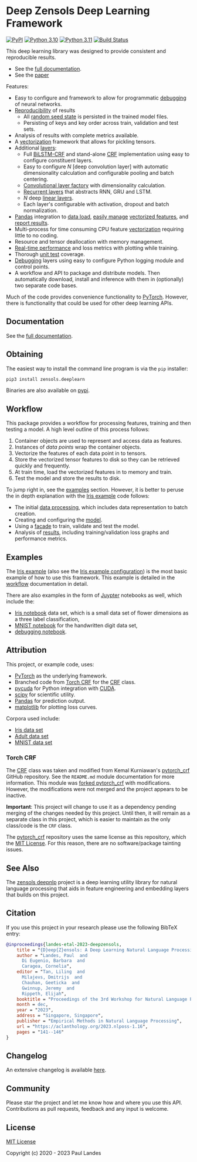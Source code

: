 # Deep Zensols Deep Learning Framework

[![PyPI][pypi-badge]][pypi-link]
[![Python 3.10][python310-badge]][python310-link]
[![Python 3.11][python311-badge]][python311-link]
[![Build Status][build-badge]][build-link]

This deep learning library was designed to provide consistent and reproducible
results.

* See the [full documentation].
* See the [paper](https://aclanthology.org/2023.nlposs-1.16)

Features:
* Easy to configure and framework to allow for programmatic [debugging] of
  neural networks.
* [Reproducibility] of results
  * All [random seed state] is persisted in the trained model files.
  * Persisting of keys and key order across train, validation and test sets.
* Analysis of results with complete metrics available.
* A [vectorization] framework that allows for pickling tensors.
* Additional [layers]:
  * Full [BiLSTM-CRF] and stand-alone [CRF] implementation using easy to
    configure constituent layers.
  * Easy to configure *N* [deep convolution layer] with automatic
    dimensionality calculation and configurable pooling and batch centering.
  * [Convolutional layer factory] with dimensionality calculation.
  * [Recurrent layers] that abstracts RNN, GRU and LSTM.
  * *N* deep [linear layers].
  * Each layer's configurable with activation, dropout and batch normalization.
* [Pandas] integration to [data load], [easily manage] [vectorized features],
  and [report results].
* Multi-process for time consuming CPU feature [vectorization] requiring little
  to no coding.
* Resource and tensor deallocation with memory management.
* [Real-time performance] and loss metrics with plotting while training.
* Thorough [unit test] coverage.
* [Debugging] layers using easy to configure Python logging module and control
  points.
* A workflow and API to package and distribute models.  Then automatically
  download, install and inference with them in (optionally) two separate code
  bases.

Much of the code provides convenience functionality to [PyTorch].  However,
there is functionality that could be used for other deep learning APIs.


## Documentation

See the [full documentation].


## Obtaining

The easiest way to install the command line program is via the `pip` installer:
```bash
pip3 install zensols.deeplearn
```

Binaries are also available on [pypi].


## Workflow

This package provides a workflow for processing features, training and then
testing a model.  A high level outline of this process follows:
1. Container objects are used to represent and access data as features.
1. Instances of *data points* wrap the container objects.
1. Vectorize the features of each data point in to tensors.
1. Store the vectorized tensor features to disk so they can be retrieved
   quickly and frequently.
1. At train time, load the vectorized features in to memory and train.
1. Test the model and store the results to disk.

To jump right in, see the [examples](#examples) section.  However, it is better
to peruse the in depth explanation with the [Iris example] code follows:
* The initial [data processing], which includes data representation to batch
  creation.
* Creating and configuring the [model].
* Using a [facade] to train, validate and test the model.
* Analysis of [results], including training/validation loss graphs and
  performance metrics.


## Examples

The [Iris example] (also see the [Iris example configuration]) is the most
basic example of how to use this framework.  This example is detailed in the
[workflow](#workflow) documentation in detail.

There are also examples in the form of [Juypter] notebooks as well, which
include the:
* [Iris notebook] data set, which is a small data set of flower dimensions as a
  three label classification,
* [MNIST notebook] for the handwritten digit data set,
* [debugging notebook].


## Attribution

This project, or example code, uses:
* [PyTorch] as the underlying framework.
* Branched code from [Torch CRF](#torch-crf) for the [CRF] class.
* [pycuda] for Python integration with [CUDA].
* [scipy] for scientific utility.
* [Pandas] for prediction output.
* [matplotlib] for plotting loss curves.

Corpora used include:
* [Iris data set]
* [Adult data set]
* [MNIST data set]


### Torch CRF

The [CRF] class was taken and modified from Kemal Kurniawan's [pytorch_crf]
GitHub repository.  See the `README.md` module documentation for more
information.  This module was [forked pytorch_crf] with modifications.
However, the modifications were not merged and the project appears to be
inactive.

**Important**: This project will change to use it as a dependency pending
merging of the changes needed by this project.  Until then, it will remain as a
separate class in this project, which is easier to maintain as the only
class/code is the `CRF` class.

The [pytorch_crf] repository uses the same license as this repository, which
the [MIT License].  For this reason, there are no software/package tainting
issues.


## See Also

The [zensols deepnlp] project is a deep learning utility library for natural
language processing that aids in feature engineering and embedding layers that
builds on this project.


## Citation

If you use this project in your research please use the following BibTeX entry:

```bibtex
@inproceedings{landes-etal-2023-deepzensols,
    title = "{D}eep{Z}ensols: A Deep Learning Natural Language Processing Framework for Experimentation and Reproducibility",
    author = "Landes, Paul  and
      Di Eugenio, Barbara  and
      Caragea, Cornelia",
    editor = "Tan, Liling  and
      Milajevs, Dmitrijs  and
      Chauhan, Geeticka  and
      Gwinnup, Jeremy  and
      Rippeth, Elijah",
    booktitle = "Proceedings of the 3rd Workshop for Natural Language Processing Open Source Software (NLP-OSS 2023)",
    month = dec,
    year = "2023",
    address = "Singapore, Singapore",
    publisher = "Empirical Methods in Natural Language Processing",
    url = "https://aclanthology.org/2023.nlposs-1.16",
    pages = "141--146"
}
```


## Changelog

An extensive changelog is available [here](CHANGELOG.md).


## Community

Please star the project and let me know how and where you use this API.
Contributions as pull requests, feedback and any input is welcome.


## License

[MIT License]

Copyright (c) 2020 - 2023 Paul Landes


<!-- links -->
[pypi]: https://pypi.org/project/zensols.deeplearn/
[pypi-link]: https://pypi.python.org/pypi/zensols.deeplearn
[pypi-badge]: https://img.shields.io/pypi/v/zensols.deeplearn.svg
[python310-badge]: https://img.shields.io/badge/python-3.10-blue.svg
[python310-link]: https://www.python.org/downloads/release/python-3100
[python311-badge]: https://img.shields.io/badge/python-3.11-blue.svg
[python311-link]: https://www.python.org/downloads/release/python-3110
[build-badge]: https://github.com/plandes/util/workflows/CI/badge.svg
[build-link]: https://github.com/plandes/deeplearn/actions

[MIT License]: LICENSE.md
[PyTorch]: https://pytorch.org
[Juypter]: https://jupyter.org
[pycuda]: https://pypi.org/project/pycuda/
[CUDA]: https://developer.nvidia.com/cuda-toolkit
[scipy]: https://www.scipy.org
[Pandas]: https://pandas.pydata.org
[matplotlib]: https://matplotlib.org

[pytorch_crf]: https://github.com/kmkurn/pytorch-crf
[forked pytorch_crf]: https://github.com/plandes/pytorch-crf
[zensols.deeplearn.layer.CRF]: api/zensols.deeplearn.layer.html#zensols.deeplearn.layer.crf.CRF
[zensols deepnlp]: https://plandes.github.io/deepnlp

[full documentation]: https://plandes.github.io/deeplearn/index.html
[Iris notebook]: https://github.com/plandes/deeplearn/tree/master/notebook/iris.ipynb
[MNIST notebook]: https://github.com/plandes/deeplearn/tree/master/notebook/mnist.ipynb
[debugging notebook]: https://github.com/plandes/deeplearn/tree/master/notebook/debug.ipynb

[model]: https://plandes.github.io/deeplearn/doc/model.html
[facade]: https://plandes.github.io/deeplearn/doc/facade.html
[results]: https://plandes.github.io/deeplearn/doc/results.html
[data processing]: https://plandes.github.io/deeplearn/doc/preprocess.html
[layers]: https://plandes.github.io/deeplearn/doc/layers.html
[reproducibility]: https://plandes.github.io/deeplearn/doc/results.html#reproducibility
[debugging]: https://plandes.github.io/deeplearn/doc/facade.html#debugging-the-model
[random seed state]: api/zensols.deeplearn.html#zensols.deeplearn.torchconfig.TorchConfig.set_random_seed
[Real-time performance]: https://plandes.github.io/deeplearn/doc/results.html#plotting-loss
[Debugging]: https://plandes.github.io/deeplearn/doc/model.html#debugging
[unit test]: https://github.com/plandes/deeplearn/tree/master/test/python
[vectorization]: https://plandes.github.io/deeplearn/doc/preprocess.html#vectorizers
[Iris example]: https://github.com/plandes/deeplearn/blob/master/test/python/iris/model.py
[Iris example configuration]: https://github.com/plandes/deeplearn/blob/master/test-resources/iris

[Iris data set]: https://archive.ics.uci.edu/ml/datasets/iris
[Adult data set]: http://archive.ics.uci.edu/ml/datasets/Adult
[MNIST data set]: http://yann.lecun.com/exdb/mnist/

[data load]: https://plandes.github.io/deeplearn/api/zensols.dataframe.html?highlight=dataframestash#zensols.dataframe.stash.DataframeStash
[easily manage]: https://plandes.github.io/deeplearn/api/zensols.deeplearn.dataframe.html?highlight=dataframefeaturevectorizermanager#zensols.deeplearn.dataframe.vectorize.DataframeFeatureVectorizerManager
[vectorized features]: https://plandes.github.io/deeplearn/api/zensols.deeplearn.vectorize.html?highlight=seriesencodablefeaturevectorizer#zensols.deeplearn.vectorize.vectorizers.OneHotEncodedEncodableFeatureVectorizer
[report results]: https://plandes.github.io/deeplearn/api/zensols.deeplearn.result.html?highlight=modelresultreporter#zensols.deeplearn.result.report.ModelResultReporter

[Convolutional layer factory]: https://plandes.github.io/deeplearn/api/zensols.deeplearn.layer.html#zensols.deeplearn.layer.conv.ConvolutionLayerFactory
[CRF]: https://plandes.github.io/deeplearn/api/zensols.deeplearn.layer.html#zensols.deeplearn.layer.crf.CRF
[BiLSTM-CRF]: https://plandes.github.io/deeplearn/api/zensols.deeplearn.layer.html?highlight=recurrentcrf#zensols.deeplearn.layer.recurcrf.RecurrentCRF
[Recurrent layers]: https://plandes.github.io/deeplearn/api/zensols.deeplearn.layer.html#zensols.deeplearn.layer.recur.RecurrentAggregation
[linear layers]: https://plandes.github.io/deeplearn/api/zensols.deeplearn.layer.html#zensols.deeplearn.layer.linear.DeepLinear
